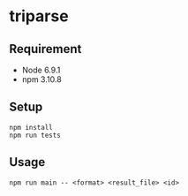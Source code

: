 # triparse

## Requirement

- Node 6.9.1
- npm 3.10.8

## Setup

```
npm install
npm run tests
```

## Usage

```
npm run main -- <format> <result_file> <id>
```
